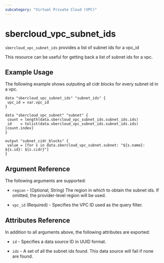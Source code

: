 ```yaml
---
subcategory: "Virtual Private Cloud (VPC)"
---
```


# sbercloud\_vpc\_subnet\_ids

`sbercloud_vpc_subnet_ids` provides a list of subnet ids for a vpc_id

This resource can be useful for getting back a list of subnet ids for a vpc.

## Example Usage

The following example shows outputing all cidr blocks for every subnet id in a vpc.

 ```hcl
data "sbercloud_vpc_subnet_ids" "subnet_ids" {
  vpc_id = var.vpc_id
}

data "sbercloud_vpc_subnet" "subnet" {
  count = length(data.sbercloud_vpc_subnet_ids.subnet_ids.ids)
  id    = tolist(data.sbercloud_vpc_subnet_ids.subnet_ids.ids)[count.index]
 }

output "subnet_cidr_blocks" {
  value = [for s in data.sbercloud_vpc_subnet.subnet: "${s.name}: ${s.id}: ${s.cidr}"]
}
 ```

## Argument Reference

The following arguments are supported:

* `region` - (Optional, String) The region in which to obtain the subnet ids. If omitted, the provider-level region will be used.

* `vpc_id` (Required) - Specifies the VPC ID used as the query filter.

## Attributes Reference

In addition to all arguments above, the following attributes are exported:

* `id` - Specifies a data source ID in UUID format.

* `ids` - A set of all the subnet ids found. This data source will fail if none are found.
